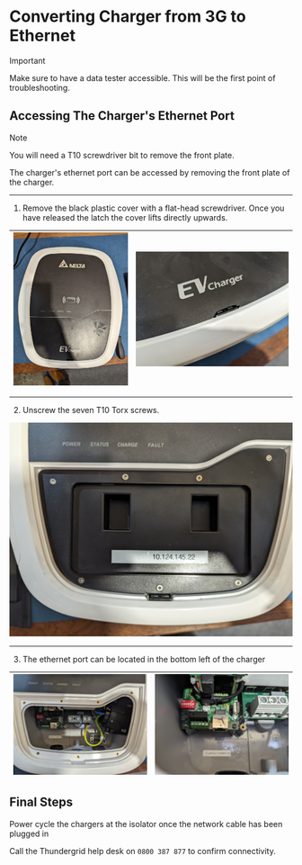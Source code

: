 # Converting Charger from 3G to Ethernet
> [!IMPORTANT]
> Make sure to have a data tester accessible. This will be the first point of troubleshooting.

## Accessing The Charger's Ethernet Port
> [!NOTE]
> You will need a T10 screwdriver bit to remove the front plate.

The charger's ethernet port can be accessed by removing the front plate of the charger.

***
1. Remove the black plastic cover with a flat-head screwdriver. Once you have released the latch the cover lifts directly upwards.

| ![Delta AC 5](https://github.com/Thundergrid149/Thundergrid-Installer-Instructions/blob/e80877f9608f63c307491ebf595df23520ce9a5d/Files/Delta%20AC%20Mini%20Converting%20to%20Ethernet/delta-ac-5.jpg) | ![Delta AC 2](https://github.com/Thundergrid149/Thundergrid-Installer-Instructions/blob/e80877f9608f63c307491ebf595df23520ce9a5d/Files/Delta%20AC%20Mini%20Converting%20to%20Ethernet/delta-ac-2.jpg) |
|-------------------------------------------------------------------------------------------------------------------------------------------------------------------------------------------------------|-------------------------------------------------------------------------------------------------------------------------------------------------------------------------------------------------------|
***
2. Unscrew the seven T10 Torx screws.

![Delta AC 1](https://github.com/Thundergrid149/Thundergrid-Installer-Instructions/blob/f9b3b0837456a66267a88105cf2c8fc652ca12b2/Files/Delta%20AC%20Mini%20Converting%20to%20Ethernet/delta-ac-1.jpg)
***
3. The ethernet port can be located in the bottom left of the charger

| ![Delta AC 3](https://github.com/Thundergrid149/Thundergrid-Installer-Instructions/blob/f9b3b0837456a66267a88105cf2c8fc652ca12b2/Files/Delta%20AC%20Mini%20Converting%20to%20Ethernet/delta-ac-3.jpg) | ![Delta AC 4](https://github.com/Thundergrid149/Thundergrid-Installer-Instructions/blob/main/Files/Delta%20AC%20Mini%20Converting%20to%20Ethernet/delta-ac-4.jpg) |
|-------------------------------------------------------------------------------------------------------------------------------------------------------------------------------------------------------|-------------------------------------------------------------------------------------------------------------------------------------------------------------------|

## Final Steps
Power cycle the chargers at the isolator once the network cable has been plugged in

Call the Thundergrid help desk on `0800 387 877` to confirm connectivity.
